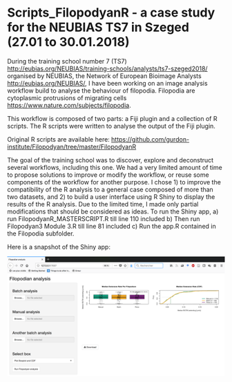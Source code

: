 # Scripts_FilopodyanR - a case study for the NEUBIAS TS7 in Szeged (27.01 to 30.01.2018)

During the training school number 7 (TS7) http://eubias.org/NEUBIAS/training-schools/analysts/ts7-szeged2018/ organised by NEUBIAS, the Network of European Bioimage Analysts http://eubias.org/NEUBIAS/, I have been working on an image analysis workflow build to analyse the behaviour of filopodia. Filopodia are cytoplasmic protrusions of migrating cells https://www.nature.com/subjects/filopodia.

This workflow is composed of two parts: a Fiji plugin and a collection of R scripts. The R scripts were written to analyse the output of the Fiji plugin.

Original R scripts are available here: https://github.com/gurdon-institute/Filopodyan/tree/master/FilopodyanR


The goal of the training school was to discover, explore and deconstruct several workflows, including this one. We had a very limited amount of time to propose solutions to improve or modify the workflow, or reuse some components of the workflow for another purpose. I chose 1) to improve the compatibility of the R analysis to a general case composed of more than two datasets, and 2) to build a user interface using R Shiny to display the results of the R analysis. Due to the limited time, I made only partial modifications that should be considered as ideas. To run the Shiny app, a) run FilopodyanR_MASTERSCRIPT.R till line 110 included b) Then run Filopodyan3 Module 3.R till line 81 included c) Run the app.R contained in the Filopodia subfolder.

Here is a snapshot of the Shiny app:

![](https://github.com/marionlouveaux/NEUBIAS2018_TS7/blob/master/Filopodia/snapshot_app.png)
